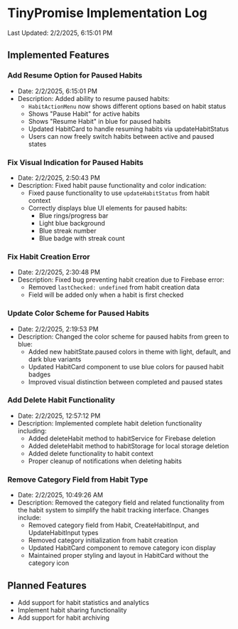 # TinyPromise Implementation Log

Last Updated: 2/2/2025, 6:15:01 PM

## Implemented Features

### Add Resume Option for Paused Habits
- Date: 2/2/2025, 6:15:01 PM
- Description: Added ability to resume paused habits:
  - `HabitActionMenu` now shows different options based on habit status
  - Shows "Pause Habit" for active habits
  - Shows "Resume Habit" in blue for paused habits
  - Updated HabitCard to handle resuming habits via updateHabitStatus
  - Users can now freely switch habits between active and paused states

### Fix Visual Indication for Paused Habits
- Date: 2/2/2025, 2:50:43 PM
- Description: Fixed habit pause functionality and color indication:
  - Fixed pause functionality to use `updateHabitStatus` from habit context
  - Correctly displays blue UI elements for paused habits:
    - Blue rings/progress bar
    - Light blue background
    - Blue streak number
    - Blue badge with streak count

### Fix Habit Creation Error
- Date: 2/2/2025, 2:30:48 PM
- Description: Fixed bug preventing habit creation due to Firebase error:
  - Removed `lastChecked: undefined` from habit creation data
  - Field will be added only when a habit is first checked

### Update Color Scheme for Paused Habits
- Date: 2/2/2025, 2:19:53 PM
- Description: Changed the color scheme for paused habits from green to blue:
  - Added new habitState.paused colors in theme with light, default, and dark blue variants
  - Updated HabitCard component to use blue colors for paused habit badges
  - Improved visual distinction between completed and paused states

### Add Delete Habit Functionality
- Date: 2/2/2025, 12:57:12 PM
- Description: Implemented complete habit deletion functionality including:
  - Added deleteHabit method to habitService for Firebase deletion
  - Added deleteHabit method to habitStorage for local storage deletion
  - Added delete functionality to habit context
  - Proper cleanup of notifications when deleting habits

### Remove Category Field from Habit Type
- Date: 2/2/2025, 10:49:26 AM
- Description: Removed the category field and related functionality from the habit system to simplify the habit tracking interface. Changes include:
  - Removed category field from Habit, CreateHabitInput, and UpdateHabitInput types
  - Removed category initialization from habit creation
  - Updated HabitCard component to remove category icon display
  - Maintained proper styling and layout in HabitCard without the category icon

## Planned Features
- Add support for habit statistics and analytics
- Implement habit sharing functionality
- Add support for habit archiving